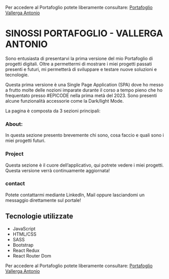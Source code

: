 Per accedere al Portafoglio potete liberamente consultare: [Portafoglio Vallerga Antonio](https://portfolio-vallerga.vercel.app/)
# SINOSSI PORTAFOGLIO - **VALLERGA ANTONIO**
Sono entusiasta di presentarvi la prima versione del mio Portafoglio di progetti digitali. Oltre a permettermi di mostrare i miei progetti passati presenti e futuri, mi permetterà di sviluppare e testare nuove soluzioni e tecnologie.

Questa prima versione è una Single Page Application (SPA) dove ho messo a frutto molte delle nozioni imparate durante il corso a tempo pieno che ho frequentato presso #EPICODE nella prima metà del 2023. Sono presenti alcune funzionalità accessorie come la Dark/light Mode.

La pagina è composta da 3 sezioni principali:
### About:
In questa sezione presento brevemente chi sono, cosa faccio e quali sono i miei progetti futuri. 
### Project
Questa sezione è il cuore dell’applicativo, qui potrete vedere i miei progetti. Questa versione verrà continuamente aggiornata!
### contact
Potete contattarmi mediante LinkedIn, Mail oppure lasciandomi un messaggio direttamente sul portale! 
## Tecnologie utilizzate
- JavaScript
- HTML/CSS
- SASS
- Bootstrap
- React Redux
- React Router Dom

Per accedere al Portafoglio potete liberamente consultare: [Portafoglio Vallerga Antonio](https://portfolio-vallerga.vercel.app/)
